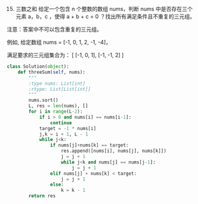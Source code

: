 15. 三数之和
给定一个包含 n 个整数的数组 nums，判断 nums 中是否存在三个元素 a，b，c ，使得 a + b + c = 0 ？找出所有满足条件且不重复的三元组。

注意：答案中不可以包含重复的三元组。

例如, 给定数组 nums = [-1, 0, 1, 2, -1, -4]，

满足要求的三元组集合为：
[
  [-1, 0, 1],
  [-1, -1, 2]
]


```python
class Solution(object):
    def threeSum(self, nums):
        """
        :type nums: List[int]
        :rtype: List[List[int]]
        """
        nums.sort()
        L, res = len(nums), []
        for i in range(L-2):
            if i > 0 and nums[i] == nums[i-1]:
                continue
            target = -1 * nums[i]
            j,k = i + 1, L - 1
            while j<k:
                if nums[j]+nums[k] == target:
                    res.append([nums[i], nums[j], nums[k]])
                    j = j + 1
                    while j<k and nums[j] == nums[j-1]:
                        j = j + 1
                elif nums[j] + nums[k] < target:
                    j = j + 1
                else:
                    k = k - 1
        return res
```
